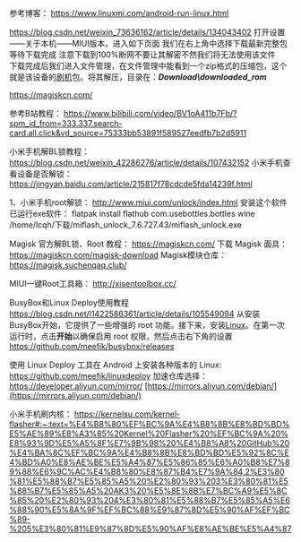 参考博客： https://www.linuxmi.com/android-run-linux.html


https://blog.csdn.net/weixin_73636162/article/details/134043402
打开设置——关于本机——MIUI版本，进入如下页面
我们在右上角中选择下载最新完整包  
等待下载完成
注意下载到100%断网不要让其解密不然我们将无法使用该文件  
下载完成后我们进入文件管理，在文件管理中能看到一个zip格式的压缩包，这个就是该设备的[刷机](https://so.csdn.net/so/search?q=%E5%88%B7%E6%9C%BA&spm=1001.2101.3001.7020)包。将其解压，目录在：_**Download\downloaded_rom**_


https://magiskcn.com/

参考B站教程： https://www.bilibili.com/video/BV1oA411b7Fb/?spm_id_from=333.337.search-card.all.click&vd_source=75333bb53891f589527eedfb7b2d5911

小米手机解BL锁教程： https://blog.csdn.net/weixin_42286276/article/details/107432152
小米手机查看设备是否解锁： https://jingyan.baidu.com/article/215817f78cdcde5fda14239f.html


1、小米手机root解锁： http://www.miui.com/unlock/index.html
安装这个软件已运行exe软件：
flatpak install flathub com.usebottles.bottles
wine /home/lcqh/下载/miflash_unlock_7.6.727.43/miflash_unlock.exe

Magisk 官方解BL锁、Root 教程： https://magiskcn.com/
下载 Magisk 面具： https://magiskcn.com/magisk-download
Magisk模块仓库： https://magisk.suchenqaq.club/

MIUI一键Root工具箱： http://xisentoolbox.cc/

BusyBox和Linux Deploy使用教程
https://blog.csdn.net/l1422586361/article/details/105549094
从安装BusyBox开始，它提供了一些增强的 root 功能。接下来，安装[Linux](https://play.google.com/store/apps/details?id=ru.meefik.linuxdeploy)。在第一次运行时，点击**开始**以确保启用 root 权限，然后点击右下角的设置
https://github.com/meefik/busybox/releases

使用 Linux Deploy 工具在 Android 上安装各种版本的 Linux: https://github.com/meefik/linuxdeploy
加速仓库选择： https://developer.aliyun.com/mirror/
[https://mirrors.aliyun.com/debian/](https://mirrors.aliyun.com/debian/)

小米手机刷内核： https://kernelsu.com/kernel-flasher#:~:text=%E4%B8%80%EF%BC%9A%E4%B8%8B%E8%BD%BD%E5%AE%89%E8%A3%85%20Kernel%20Flasher%20%EF%BC%9A%20%E8%93%9D%E5%A5%8F%E7%9B%98%20%E4%B8%A8%20GitHub%20%E4%BA%8C%EF%BC%9A%E4%B8%8B%E8%BD%BD%E5%92%8C%E4%BD%A0%E8%AE%BE%E5%A4%87%E5%86%85%E6%A0%B8%E7%89%88%E6%9C%AC%E4%B8%80%E8%87%B4%E7%9A%84,2%E3%80%81%E5%88%B7%E5%85%A5%20%E2%80%93%203%E3%80%81%E5%88%B7%E5%85%A5%20AK3%20%E5%8E%8B%E7%BC%A9%E5%8C%85%20%E2%80%93%204%E3%80%81%E5%88%B7%E5%85%A5%E6%88%90%E5%8A%9F%EF%BC%88%E9%87%8D%E5%90%AF%EF%BC%89-%205%E3%80%81%E9%87%8D%E5%90%AF%E8%AE%BE%E5%A4%87